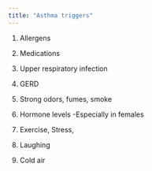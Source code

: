 ```yaml
---
title: "Asthma triggers"
---
```

1) Allergens 

2) Medications

3) Upper respiratory infection

4) GERD

5) Strong odors, fumes, smoke

6) Hormone levels
-Especially in females

7) Exercise, Stress, 

8) Laughing 

9) Cold air

